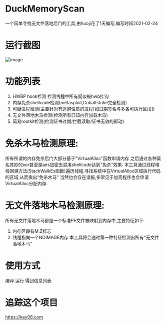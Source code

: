 # DuckMemoryScan
一个简单寻找无文件落地后门的工具,由huoji花了1天编写,编写时间2021-02-24

# 运行截图
![image](https://raw.githubusercontent.com/huoji120/DuckMemoryScan/master/%E6%BC%94%E7%A4%BA%E5%9B%BE%E7%89%87.png)

# 功能列表
1. HWBP hook检测 检测线程中所有疑似被hwb挂钩
2. 内存免杀shellcode检测(metasploit,Cobaltstrike完全检测)
3. 可疑进程检测(主要针对有逃避性质的进程[如过期签名与多各可执行区段])
4. 无文件落地木马检测(检测所有已知内存加载木马)
5. 简易rootkit检测(检测证书过期/拦截读取/证书无效的驱动)

# 免杀木马检测原理:
所有所谓的内存免杀后门大部分基于"VirtualAlloc"函数申请内存 之后通过各种莫名其妙的xor甚至是aes加密去混淆shellcode达到"免杀"效果.
本工具通过线程堆栈回溯方法(StackWalkEx函数)遍历线程,寻找系统中在VirtualAlloc区域执行代码的区域,从而揪出"免杀木马"
当然也会存在误报,多常见于加壳程序也会申请VirtualAlloc分配内存.

# 无文件落地木马检测原理:
所有无文件落地木马都是一个标准PE文件被映射到内存中,主要特征如下:
1. 内存区段有M.Z标志
2. 线程指向一个NOIMAGE内存
本工具将会通过第一种特征检测出所有"无文件落地木马"

# 使用方式
编译 运行 得到信息列表

# 追踪这个项目
https://key08.com